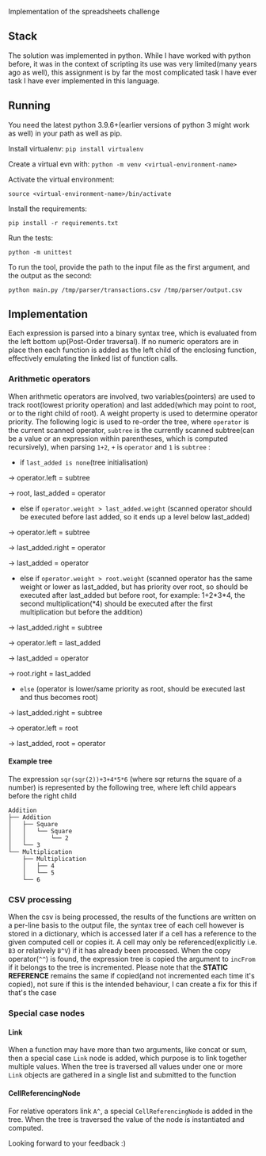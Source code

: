 Implementation of the spreadsheets challenge

## Stack

The solution was implemented in python. While I have worked with python before, it was in the context
of scripting its use was very limited(many years ago as well), this assignment is by far the most complicated task I have ever 
task I have ever implemented in this language. 

## Running
You need the latest python 3.9.6+(earlier versions of python 3 might work as well) in your path as well as pip.

Install virtualenv:
`pip install virtualenv`

Create a virtual evn with:
`python -m venv <virtual-environment-name>` 

Activate the virtual environment:

`source <virtual-environment-name>/bin/activate`

Install the requirements:

`pip install -r requirements.txt`

Run the tests:

`python -m unittest`

To run the tool, provide the path to the input file as the first argument, and the output as the second:

`python main.py /tmp/parser/transactions.csv /tmp/parser/output.csv`


## Implementation
Each expression is parsed into a binary syntax tree, which is evaluated from the left bottom up(Post-Order traversal). 
If no numeric operators are in place then each function is added as the left child of the enclosing function, effectively
emulating the linked list of function calls. 

### Arithmetic operators
When arithmetic operators are involved, two variables(pointers) are used to track root(lowest priority operation) and 
last added(which may point to root, or to the right child of root). A weight property is used to determine operator 
priority. The following logic is used to re-order the tree, where `operator` is the current scanned operator, `subtree`
is the currently scanned subtree(can be a value or an expression within parentheses, which is computed recursively), 
when parsing `1+2`, `+` is `operator` and `1` is `subtree` :

* if `last_added is none`(tree initialisation) 

 -> operator.left = subtree 

 -> root, last_added = operator

* else if `operator.weight > last_added.weight` (scanned operator should be executed before last added, so it ends up a level below last_added)

-> operator.left = subtree

-> last_added.right = operator

-> last_added = operator

* else if `operator.weight > root.weight` (scanned operator has the same weight or lower as last_added, but has priority
over root, so should be executed after last_added but before root, for example: 1+2\*3\*4, the second multiplication(*4)
should be executed after the first multiplication but before the addition)

-> last_added.right = subtree

-> operator.left = last_added

-> last_added = operator

-> root.right = last_added

* `else` (operator is lower/same priority as root, should be executed last and thus becomes root)

-> last_added.right = subtree

-> operator.left = root

-> last_added, root = operator

#### Example tree
The expression `sqr(sqr(2))+3+4*5*6` (where sqr returns the square of a number) is represented by the following tree,
where left child appears before the right child

```
Addition
├── Addition
│   ├── Square
│   │   └── Square
│   │       └── 2
│   └── 3
└── Multiplication
    ├── Multiplication
    │   ├── 4
    │   └── 5
    └── 6
```

### CSV processing
When the csv is being processed, the results of the functions are written on a per-line basis to the output file, 
the syntax tree of each cell however is stored in a dictionary, which is accessed later if a cell has a reference to the
given computed cell or copies it. A cell may only be referenced(explicitly i.e. `B3` or relatively `B^V`) if it has
already been processed. When the copy operator(`^^`) is found, the expression tree is copied the argument to `incFrom`
if it belongs to the tree is incremented. Please note that the <b>STATIC REFERENCE</b> remains the same if copied(and 
not incremented each time it's copied), not sure if this is the intended behaviour, I can create a fix for this if
that's the case

### Special case nodes

#### Link
When a function may have more than two arguments, like concat or sum, then a special case `Link` node is added, 
which purpose is to link together multiple values. When the tree is traversed all values under one or more `Link` objects
are gathered in a single list and submitted to the function

#### CellReferencingNode 
For relative operators link `A^`, a special `CellReferencingNode` is added in the tree. When the tree is traversed the
value of the node is instantiated and computed. 



Looking forward to your feedback :) 
